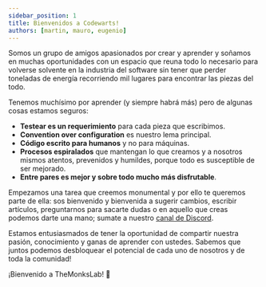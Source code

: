 ```yaml
---
sidebar_position: 1
title: Bienvenidos a Codewarts!
authors: [martin, mauro, eugenio]
---
```


Somos un grupo de amigos apasionados por crear y aprender y soñamos en muchas
oportunidades con un espacio que reuna todo lo necesario para volverse solvente
en la industria del software sin tener que perder toneladas de energía
recorriendo mil lugares para encontrar las piezas del todo.

Tenemos muchísimo por aprender (y siempre habrá más) pero de algunas cosas
estamos seguros:

- __Testear es un requerimiento__ para cada pieza que escribimos.
- __Convention over configuration__ es nuestro lema principal.
- __Código escrito para humanos__ y no para máquinas.
- __Procesos espiralados__ que mantengan lo que creamos y a nosotros mismos
  atentos, prevenidos y humildes, porque todo es susceptible de ser mejorado.
- __Entre pares es mejor y sobre todo mucho más disfrutable__.

Empezamos una tarea que creemos monumental y por ello te queremos parte de
ella: sos bienvenido y bienvenida a sugerir cambios, escribir artículos,
preguntarnos para sacarte dudas o en aquello que creas podemos darte una mano; sumate a nuestro [canal de Discord](https://discord.gg/vpPVf7guPC).

Estamos entusiasmados de tener la oportunidad de compartir nuestra pasión,
conocimiento y ganas de aprender con ustedes. Sabemos que juntos podemos
desbloquear el potencial de cada uno de nosotros y de toda la comunidad!

¡Bienvenido a TheMonksLab! 🙏
